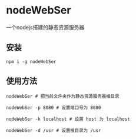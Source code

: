 # nodeWebSer
一个nodejs搭建的静态资源服务器

## 安装

```
npm i -g nodeWebSer
```

## 使用方法

```
nodeWebSer # 把当前文件夹作为静态资源服务器根目录

nodeWebSer -p 8080 # 设置端口号为 8080

nodeWebSer -h localhost # 设置 host 为 localhost

nodeWebSer -d /usr # 设置根目录为 /usr
```
